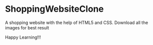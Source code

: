 # ShoppingWebsiteClone

A shopping website with the help of HTML5 and CSS.
Download all the images for best result


Happy Learning!!!
